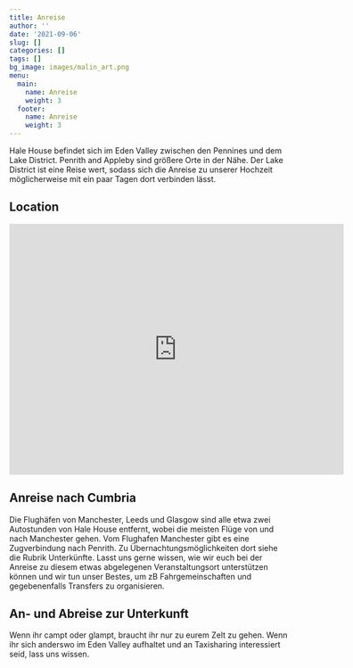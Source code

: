 ```yaml
---
title: Anreise
author: ''
date: '2021-09-06'
slug: []
categories: []
tags: []
bg_image: images/malin_art.png
menu:
  main:
    name: Anreise
    weight: 3
  footer:
    name: Anreise
    weight: 3
---
```


Hale House befindet sich im Eden Valley zwischen den Pennines und dem Lake District. Penrith and Appleby sind größere Orte in der Nähe. Der Lake District ist eine Reise wert, sodass sich die Anreise zu unserer Hochzeit möglicherweise mit ein paar Tagen dort verbinden lässt. 

## Location

<iframe src="https://www.google.com/maps/embed?pb=!1m18!1m12!1m3!1d7225.767292853523!2d-2.5693774027990237!3d54.63782515772756!2m3!1f0!2f0!3f0!3m2!1i1024!2i768!4f13.1!3m3!1m2!1s0x487c563a09c02537%3A0xa544433b4ebf063e!2sKirkby%20Thore%2C%20Penrith%20CA10%201XS%2C%20UK!5e0!3m2!1sen!2sde!4v1630908560523!5m2!1sen!2sde" width="600" height="450" style="border:0;" allowfullscreen="" loading="lazy"></iframe>

##  Anreise nach Cumbria 

Die Flughäfen von Manchester, Leeds und Glasgow sind alle etwa zwei Autostunden von Hale House entfernt, wobei die meisten Flüge von und nach Manchester gehen. Vom Flughafen Manchester gibt es eine Zugverbindung nach Penrith. Zu Übernachtungsmöglichkeiten dort siehe die Rubrik Unterkünfte. 
Lasst uns gerne wissen, wie wir euch bei der Anreise zu diesem etwas abgelegenen Veranstaltungsort unterstützen können und wir tun unser Bestes, um zB Fahrgemeinschaften und gegebenenfalls Transfers zu organisieren. 


## An- und Abreise zur Unterkunft

Wenn ihr campt oder glampt, braucht ihr nur zu eurem Zelt zu gehen. Wenn ihr sich anderswo im Eden Valley aufhaltet und an Taxisharing interessiert seid, lass uns wissen.